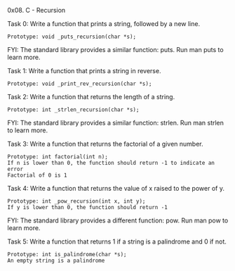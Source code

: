 0x08. C - Recursion

Task 0: Write a function that prints a string, followed by a new line.

    Prototype: void _puts_recursion(char *s);

FYI: The standard library provides a similar function: puts. Run man puts to learn more.

Task 1: Write a function that prints a string in reverse.

    Prototype: void _print_rev_recursion(char *s);

Task 2: Write a function that returns the length of a string.

    Prototype: int _strlen_recursion(char *s);

FYI: The standard library provides a similar function: strlen. Run man strlen to learn more.

Task 3: Write a function that returns the factorial of a given number.

    Prototype: int factorial(int n);
    If n is lower than 0, the function should return -1 to indicate an error
    Factorial of 0 is 1

Task 4: Write a function that returns the value of x raised to the power of y.

    Prototype: int _pow_recursion(int x, int y);
    If y is lower than 0, the function should return -1

FYI: The standard library provides a different function: pow. Run man pow to learn more.

Task 5: Write a function that returns 1 if a string is a palindrome and 0 if not.

    Prototype: int is_palindrome(char *s);
    An empty string is a palindrome
